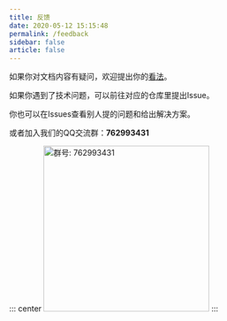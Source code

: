 ```yaml
---
title: 反馈
date: 2020-05-12 15:15:48
permalink: /feedback
sidebar: false
article: false
---
```


如果你对文档内容有疑问，欢迎提出你的[看法](https://github.com/hx-w/csgowiki-docs/issues)。

如果你遇到了技术问题，可以前往对应的仓库里提出Issue。

你也可以在Issues查看别人提的问题和给出解决方案。

或者加入我们的QQ交流群：**762993431**

::: center
<img src="https://ibed.csgowiki.top/image/csgowiki.png" alt="群号: 762993431" class="no-zoom" style="width:300px;">
:::
